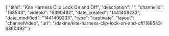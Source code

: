 {
    "title": "Kite Harness Clip Lock On and Off",
    "description": "",
    "channelid": "168543",
    "videoid": "6390492",
    "date_created": "1441409233",
    "date_modified": "1441409233",
    "type": "captivate",
    "layout": "channelVideo",
    "url": "\/dakine\/kite-harness-clip-lock-on-and-off\/168543-6390492"
}